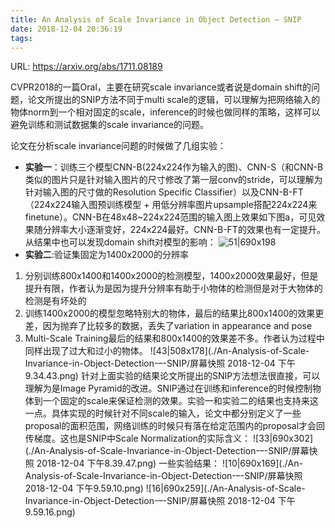 ```yaml
---
title: An Analysis of Scale Invariance in Object Detection – SNIP
date: 2018-12-04 20:36:19
tags:
---
```

URL: https://arxiv.org/abs/1711.08189

CVPR2018的一篇Oral，主要在研究scale invariance或者说是domain shift的问题，论文所提出的SNIP方法不同于multi scale的逻辑，可以理解为把网络输入的物体norm到一个相对固定的scale，inference的时候也做同样的策略，这样可以避免训练和测试数据集的scale invariance的问题。

论文在分析scale invariance问题的时候做了几组实验：
+ **实验一**：训练三个模型CNN-B(224x224作为输入的图)、CNN-S（和CNN-B类似的图片只是针对输入图片的尺寸修改了第一层conv的stride，可以理解为针对输入图的尺寸做的Resolution Specific Classifier）以及CNN-B-FT（224x224输入图预训练模型 + 用低分辨率图片upsample搭配224x224来finetune）。CNN-B在48x48~224x224范围的输入图上效果如下图a，可见效果随分辨率大小逐渐变好，224x224最好。CNN-B-FT的效果也有一定提升。从结果中也可以发现domain shift对模型的影响：
![51|690x198](./An-Analysis-of-Scale-Invariance-in-Object-Detection-–-SNIP/a.png)
+ **实验二**:验证集固定为1400x2000的分辨率

1. 分别训练800x1400和1400x2000的检测模型，1400x2000效果最好，但是提升有限，作者认为是因为提升分辨率有助于小物体的检测但是对于大物体的检测是有坏处的
2. 训练1400x2000的模型忽略特别大的物体，最后的结果比800x1400的效果更差，因为抛弃了比较多的数据，丢失了variation in appearance and pose
3. Multi-Scale Training最后的结果和800x1400的效果差不多。作者认为过程中同样出现了过大和过小的物体。
![43|508x178](./An-Analysis-of-Scale-Invariance-in-Object-Detection-–-SNIP/屏幕快照 2018-12-04 下午9.34.43.png)
针对上面实验的结果论文所提出的SNIP方法想法很直接，可以理解为是Image Pyramid的改进。SNIP通过在训练和inference的时候控制物体到一个固定的scale来保证检测的效果。实验一和实验二的结果也支持来这一点。具体实现的时候针对不同scale的输入，论文中都分别定义了一些proposal的面积范围，网络训练的时候只有落在给定范围内的proposal才会回传梯度。这也是SNIP中Scale Normalization的实际含义：
![33|690x302](./An-Analysis-of-Scale-Invariance-in-Object-Detection-–-SNIP/屏幕快照 2018-12-04 下午8.39.47.png)
一些实验结果：
![10|690x169](./An-Analysis-of-Scale-Invariance-in-Object-Detection-–-SNIP/屏幕快照 2018-12-04 下午9.59.10.png)
![16|690x259](./An-Analysis-of-Scale-Invariance-in-Object-Detection-–-SNIP/屏幕快照 2018-12-04 下午9.59.16.png)
